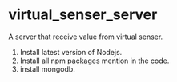 # virtual_senser_server
A server that receive value from virtual senser.

1. Install latest version of Nodejs.
2. Install all npm packages mention in the code.
3. install mongodb.
